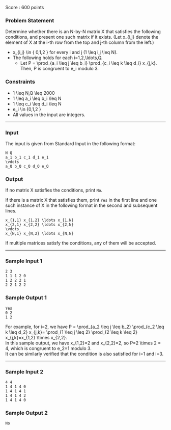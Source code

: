 Score : 600 points

### Problem Statement

Determine whether there is an N-by-N matrix X that satisfies the following conditions, and present one such matrix if it exists. (Let x\_{i,j} denote the element of X at the i-th row from the top and j-th column from the left.)

* x\_{i,j} \in \{ 0,1,2 \} for every i and j (1 \leq i,j \leq N).
* The following holds for each i=1,2,\ldots,Q.
  + Let P = \prod\_{a\_i \leq j \leq b\_i} \prod\_{c\_i \leq k \leq d\_i} x\_{j,k}. Then, P is congruent to e\_i modulo 3.

### Constraints

* 1 \leq N,Q \leq 2000
* 1 \leq a\_i \leq b\_i \leq N
* 1 \leq c\_i \leq d\_i \leq N
* e\_i \in \{0,1,2 \}
* All values in the input are integers.

---

### Input

The input is given from Standard Input in the following format:

```
N Q
a_1 b_1 c_1 d_1 e_1
\vdots
a_Q b_Q c_Q d_Q e_Q
```

### Output

If no matrix X satisfies the conditions, print `No`.

If there is a matrix X that satisfies them, print `Yes` in the first line and one such instance of X in the following format in the second and subsequent lines.

```
x_{1,1} x_{1,2} \ldots x_{1,N}
x_{2,1} x_{2,2} \ldots x_{2,N}
\vdots
x_{N,1} x_{N,2} \ldots x_{N,N}
```

If multiple matrices satisfy the conditions, any of them will be accepted.

---

### Sample Input 1

```
2 3
1 1 1 2 0
1 2 2 2 1
2 2 1 2 2
```

### Sample Output 1

```
Yes
0 2
1 2
```

For example, for i=2, we have P = \prod\_{a\_2 \leq j \leq b\_2} \prod\_{c\_2 \leq k \leq d\_2} x\_{j,k}= \prod\_{1 \leq j \leq 2} \prod\_{2 \leq k \leq 2} x\_{j,k}=x\_{1,2} \times x\_{2,2}.  
In this sample output, we have x\_{1,2}=2 and x\_{2,2}=2, so P=2 \times 2 = 4, which is congruent to e\_2=1 modulo 3.  
It can be similarly verified that the condition is also satisfied for i=1 and i=3.

---

### Sample Input 2

```
4 4
1 4 1 4 0
1 4 1 4 1
1 4 1 4 2
1 4 1 4 0
```

### Sample Output 2

```
No
```